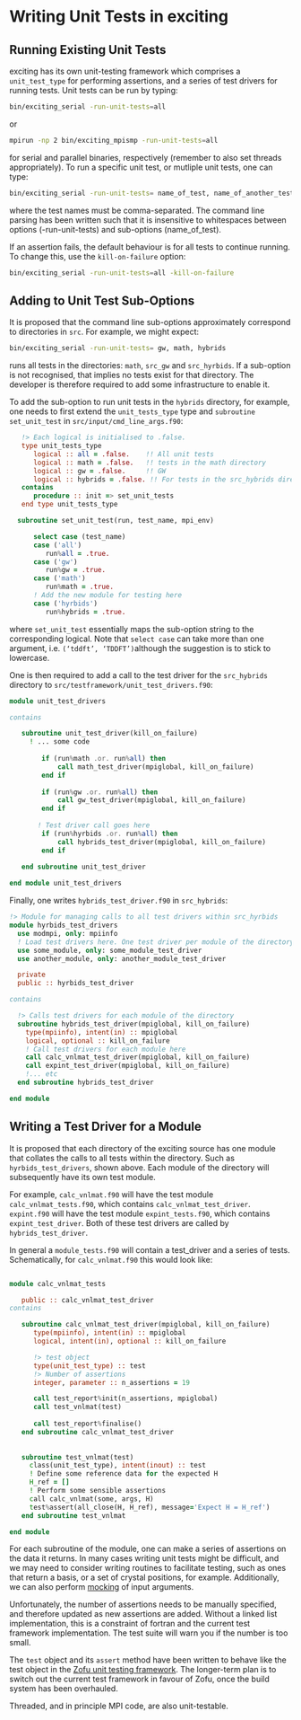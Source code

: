 # Writing Unit Tests in exciting

## Running Existing Unit Tests

exciting has its own unit-testing framework which comprises a `unit_test_type` for performing assertions, and a 
series of test drivers for running tests. Unit tests can be run by typing:

```bash 
bin/exciting_serial -run-unit-tests=all
```

or 

```bash 
mpirun -np 2 bin/exciting_mpismp -run-unit-tests=all
```

for serial and parallel binaries, respectively (remember to also set threads appropriately). To run a specific unit test, 
or mutliple unit tests, one can type:

```bash
bin/exciting_serial -run-unit-tests= name_of_test, name_of_another_test
```

where the test names must be comma-separated. The command line parsing has been written such that it is insensitive to 
whitespaces between options (-run-unit-tests) and sub-options (name_of_test). 

If an assertion fails, the default behaviour is for all tests to continue running. To change this, use the 
`kill-on-failure` option:

```bash
bin/exciting_serial -run-unit-tests=all -kill-on-failure
```

## Adding to Unit Test Sub-Options

It is proposed that the command line sub-options approximately correspond to directories in `src`. For example, we might 
expect:

```bash
bin/exciting_serial -run-unit-tests= gw, math, hybrids
```

runs all tests in the directories: `math`, `src_gw` and `src_hyrbids`. If a sub-option is not recognised, that implies
no tests exist for that directory. The developer is therefore required to add some infrastructure to enable it. 

To add the sub-option to run unit tests in the `hybrids` directory, for example, one needs to first extend the 
`unit_tests_type` type and `subroutine set_unit_test` in `src/input/cmd_line_args.f90`:

```fortran
   !> Each logical is initialised to .false.
   type unit_tests_type
      logical :: all = .false.    !! All unit tests
      logical :: math = .false.   !! tests in the math directory
      logical :: gw = .false.     !! GW
      logical :: hybrids = .false. !! For tests in the src_hybrids directory  
   contains
      procedure :: init => set_unit_tests
   end type unit_tests_type
```

```fortran
  subroutine set_unit_test(run, test_name, mpi_env)

      select case (test_name)
      case ('all')
         run%all = .true.
      case ('gw')
         run%gw = .true.
      case ('math')
         run%math = .true.
      ! Add the new module for testing here 
      case ('hyrbids')
         run%hybrids = .true.
```

where `set_unit_test` essentially maps the sub-option string to the corresponding logical. Note that `select case` can 
take more than one argument, i.e. `(‘tddft’, ‘TDDFT’)`although the suggestion is to stick to lowercase.

One is then required to add a call to the test driver for the `src_hybrids` directory to 
`src/testframework/unit_test_drivers.f90`:

```fortran
module unit_test_drivers

contains 

   subroutine unit_test_driver(kill_on_failure)
     ! ... some code
   
        if (run%math .or. run%all) then
            call math_test_driver(mpiglobal, kill_on_failure) 
        end if
       
        if (run%gw .or. run%all) then
            call gw_test_driver(mpiglobal, kill_on_failure)
        end if
    
       ! Test driver call goes here
        if (run%hyrbids .or. run%all) then
            call hybrids_test_driver(mpiglobal, kill_on_failure)
        end if
   
   end subroutine unit_test_driver

end module unit_test_drivers
```

Finally, one writes `hybrids_test_driver.f90` in `src_hybrids`:

```fortran
!> Module for managing calls to all test drivers within src_hyrbids 
module hyrbids_test_drivers
  use modmpi, only: mpiinfo
  ! Load test drivers here. One test driver per module of the directory
  use some_module, only: some_module_test_driver
  use another_module, only: another_module_test_driver

  private
  public :: hyrbids_test_driver

contains

  !> Calls test drivers for each module of the directory
  subroutine hybrids_test_driver(mpiglobal, kill_on_failure)
    type(mpiinfo), intent(in) :: mpiglobal
    logical, optional :: kill_on_failure 
    ! Call test drivers for each module here
    call calc_vnlmat_test_driver(mpiglobal, kill_on_failure)
    call expint_test_driver(mpiglobal, kill_on_failure)
    !... etc
  end subroutine hybrids_test_driver

end module 
```

## Writing a Test Driver for a Module

It is proposed that each directory of the exciting source has one module that collates the calls to all tests within
the directory. Such as `hyrbids_test_drivers`, shown above. Each module of the directory will subsequently have its
own test module.

For example, `calc_vnlmat.f90` will have the test module `calc_vnlmat_tests.f90`, which contains `calc_vnlmat_test_driver`. 
`expint.f90` will have the test module `expint_tests.f90`, which contains `expint_test_driver`. Both of these test drivers
are called by `hybrids_test_driver`.

In general a `module_tests.f90` will contain a test_driver and a series of tests. Schematically, for `calc_vnlmat.f90`
this would look like:

```fortran

module calc_vnlmat_tests

   public :: calc_vnlmat_test_driver
contains 

   subroutine calc_vnlmat_test_driver(mpiglobal, kill_on_failure)
      type(mpiinfo), intent(in) :: mpiglobal
      logical, intent(in), optional :: kill_on_failure

      !> test object
      type(unit_test_type) :: test
      !> Number of assertions
      integer, parameter :: n_assertions = 19

      call test_report%init(n_assertions, mpiglobal)
      call test_vnlmat(test)
      
      call test_report%finalise()
   end subroutine calc_vnlmat_test_driver
   
   
   subroutine test_vnlmat(test)
     class(unit_test_type), intent(inout) :: test
     ! Define some reference data for the expected H
     H_ref = []
     ! Perform some sensible assertions
     call calc_vnlmat(some, args, H)
     test%assert(all_close(H, H_ref), message='Expect H = H_ref')
   end subroutine test_vnlmat

end module
```
 
 For each subroutine of the module, one can make a series of assertions on the data it returns. In many cases writing
 unit tests might be difficult, and we may need to consider writing routines to facilitate testing, such as ones that
 return a basis, or a set of crystal positions, for example. Additionally, we can also perform 
 [mocking](https://stackoverflow.com/questions/2665812/what-is-mocking) of input arguments. 
 
 Unfortunately, the number of assertions needs to be manually specified, and therefore updated as new assertions are
 added. Without a linked list implementation, this is a constraint of fortran and the current test framework 
 implementation. The test suite will warn you if the number is too small. 
 
 The `test` object and its `assert` method have been written to behave like the test object in the [Zofu unit testing
 framework](https://github.com/acroucher/zofu). The longer-term plan is to switch out the current test framework in 
 favour of Zofu, once the build system has been overhauled.  
 
 Threaded, and in principle MPI code, are also unit-testable. 
